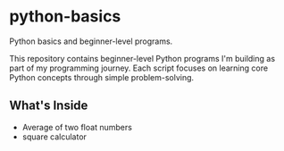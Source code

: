 # python-basics
Python basics and beginner-level programs.

This repository contains beginner-level Python programs I'm building as part of my programming journey. Each script focuses on learning core Python concepts through simple problem-solving.

## What's Inside

- Average of two float numbers
- square calculator




